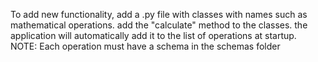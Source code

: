 To add new functionality, add a .py file with classes with names such as mathematical operations.
add the "calculate" method to the classes.
the application will automatically add it to the list of operations at startup.
NOTE: Each operation must have a schema in the schemas folder